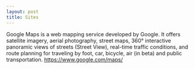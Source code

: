 ```yaml
---
layout: post
title: Sites
---
```


Google Maps is a web mapping service developed by Google. It offers satellite imagery, aerial photography, street maps, 360° interactive panoramic views of streets (Street View), real-time traffic conditions, and route planning for traveling by foot, car, bicycle, air (in beta) and public transportation. <https://www.google.com/maps/>


